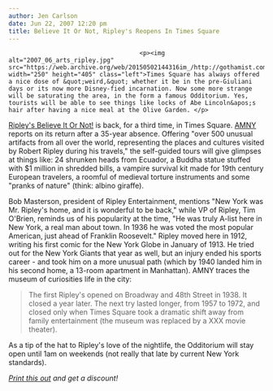 ```yaml
---
author: Jen Carlson
date: Jun 22, 2007 12:20 pm
title: Believe It Or Not, Ripley's Reopens In Times Square
---
```


	
										<p><img alt="2007_06_arts_ripley.jpg" src="https://web.archive.org/web/20150502144316im_/http://gothamist.com/attachments/arts_jen/2007_06_arts_ripley.jpg" width="250" height="405" class="left">Times Square has always offered a nice dose of &quot;weird,&quot; whether it be in the pre-Giuliani days or its now more Disney-fied incarnation. Now some more strange will be saturating the area, in the form a famous Odditorium. Yes, tourists will be able to see things like locks of Abe Lincoln&apos;s hair after having a nice meal at the Olive Garden. </p>

<p><a href="https://web.archive.org/web/20150502144316/http://www.ripleysnewyork.com/">Ripley&apos;s Believe It Or Not!</a> is back, for a third time, in Times Square. <a href="https://web.archive.org/web/20150502144316/http://www.amny.com/news/local/am-ripley0622,0,7281300.story?coll=am-local-headlines">AMNY</a> reports on its return after a 35-year absence. Offering &quot;over 500 unusual artifacts from all over the world, representing the places and cultures visited by Robert Ripley during his travels,&quot; the self-guided tours will give glimpses at things like: 24 shrunken heads from Ecuador, a Buddha statue stuffed with $1 million in shredded bills, a vampire survival kit made for 19th century European travelers, a roomful of medieval torture instruments and some &quot;pranks of nature&quot; (think: albino giraffe). </p>

<p>Bob Masterson, president of Ripley Entertainment, mentions &quot;New York was Mr. Ripley&apos;s home, and it is wonderful to be back,&quot; while VP of Ripley, Tim O&apos;Brien, reminds us of his popularity at the time, &quot;He was truly A-list here in New York, a real man about town. In 1936 he was voted the most popular American, just ahead of Franklin Roosevelt.&quot; Ripley moved here in 1912, writing his first comic for the New York Globe in January of 1913. He tried out for the New York Giants that year as well, but an injury ended his sports career - and took him on a more unusual path (which by 1940 landed him in his second home, a 13-room apartment in Manhattan). AMNY traces the museum of curiosities life in the city: </p>

<blockquote>The first Ripley&apos;s opened on Broadway and 48th Street in 1938. It closed a year later. The next try lasted longer, from 1957 to 1972, and closed only when Times Square took a dramatic shift away from family entertainment (the museum was replaced by a XXX movie theater).</blockquote>

<p>As a tip of the hat to Ripley&apos;s love of the nightlife, the Odditorium will stay open until 1am on weekends (not really that late by current New York standards). </p>

<p><em><a href="https://web.archive.org/web/20150502144316/http://www.flickr.com/photo_zoom.gne?id=565794066&amp;size=o">Print this out</a> and get a discount!</em> </p>					
										
									
				